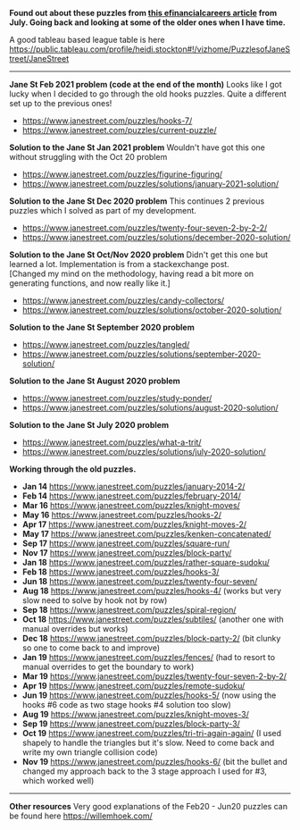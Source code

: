 **Found out about these puzzles from <a href="https://www.efinancialcareers.co.uk/news/2020/07/how-to-get-a-job-at-jane-street">this efinancialcareers article</a> from July. Going back and looking at some of the older ones when I have time.**

A good tableau based league table is here 
https://public.tableau.com/profile/heidi.stockton#!/vizhome/PuzzlesofJaneStreet/JaneStreet
<hr>

**Jane St Feb 2021 problem (code at the end of the month)**
Looks like I got lucky when I decided to go through the old hooks puzzles. Quite a different set up to the previous ones!
* https://www.janestreet.com/puzzles/hooks-7/
* https://www.janestreet.com/puzzles/current-puzzle/

**Solution to the Jane St Jan 2021 problem** 
Wouldn't have got this one without struggling with the Oct 20 problem
* https://www.janestreet.com/puzzles/figurine-figuring/
* https://www.janestreet.com/puzzles/solutions/january-2021-solution/

**Solution to the Jane St Dec 2020 problem** 
This continues 2 previous puzzles which I solved as part of my development.
* https://www.janestreet.com/puzzles/twenty-four-seven-2-by-2-2/
* https://www.janestreet.com/puzzles/solutions/december-2020-solution/


**Solution to the Jane St Oct/Nov 2020 problem** 
Didn't get this one but learned a lot. Implementation is from a stackexchange post. <br>
[Changed my mind on the methodology, having read a bit more on generating functions, and now really like it.]
* https://www.janestreet.com/puzzles/candy-collectors/
* https://www.janestreet.com/puzzles/solutions/october-2020-solution/

**Solution to the Jane St September 2020 problem** 
* https://www.janestreet.com/puzzles/tangled/
* https://www.janestreet.com/puzzles/solutions/september-2020-solution/

**Solution to the Jane St August 2020 problem** 
* https://www.janestreet.com/puzzles/study-ponder/ 
* https://www.janestreet.com/puzzles/solutions/august-2020-solution/


**Solution to the Jane St July 2020 problem** 
* https://www.janestreet.com/puzzles/what-a-trit/ 
* https://www.janestreet.com/puzzles/solutions/july-2020-solution/

**Working through the old puzzles.** 
* **Jan 14** https://www.janestreet.com/puzzles/january-2014-2/ 
* **Feb 14** https://www.janestreet.com/puzzles/february-2014/
* **Mar 16** https://www.janestreet.com/puzzles/knight-moves/
* **May 16** https://www.janestreet.com/puzzles/hooks-2/
* **Apr 17** https://www.janestreet.com/puzzles/knight-moves-2/
* **May 17** https://www.janestreet.com/puzzles/kenken-concatenated/
* **Sep 17** https://www.janestreet.com/puzzles/square-run/
* **Nov 17** https://www.janestreet.com/puzzles/block-party/ 
* **Jan 18** https://www.janestreet.com/puzzles/rather-square-sudoku/
* **Feb 18** https://www.janestreet.com/puzzles/hooks-3/
* **Jun 18** https://www.janestreet.com/puzzles/twenty-four-seven/
* **Aug 18** https://www.janestreet.com/puzzles/hooks-4/ (works but very slow need to solve by hook not by row)
* **Sep 18** https://www.janestreet.com/puzzles/spiral-region/
* **Oct 18** https://www.janestreet.com/puzzles/subtiles/ (another one with manual overrides but works)
* **Dec 18** https://www.janestreet.com/puzzles/block-party-2/ (bit clunky so one to come back to and improve)
* **Jan 19** https://www.janestreet.com/puzzles/fences/ (had to resort to manual overrides to get the boundary to work)
* **Mar 19** https://www.janestreet.com/puzzles/twenty-four-seven-2-by-2/
* **Apr 19** https://www.janestreet.com/puzzles/remote-sudoku/
* **Jun 19** https://www.janestreet.com/puzzles/hooks-5/ (now using the hooks #6 code as two stage hooks #4 solution too slow) 
* **Aug 19** https://www.janestreet.com/puzzles/knight-moves-3/
* **Sep 19** https://www.janestreet.com/puzzles/block-party-3/ 
* **Oct 19** https://www.janestreet.com/puzzles/tri-tri-again-again/ (I used shapely to handle the triangles but it's slow. Need to come back and write my own triangle collision code)
* **Nov 19** https://www.janestreet.com/puzzles/hooks-6/ (bit the bullet and changed my approach back to the 3 stage approach I used for #3, which worked well)

<hr>

**Other resources**
Very good explanations of the Feb20 - Jun20 puzzles can be found here https://willemhoek.com/
